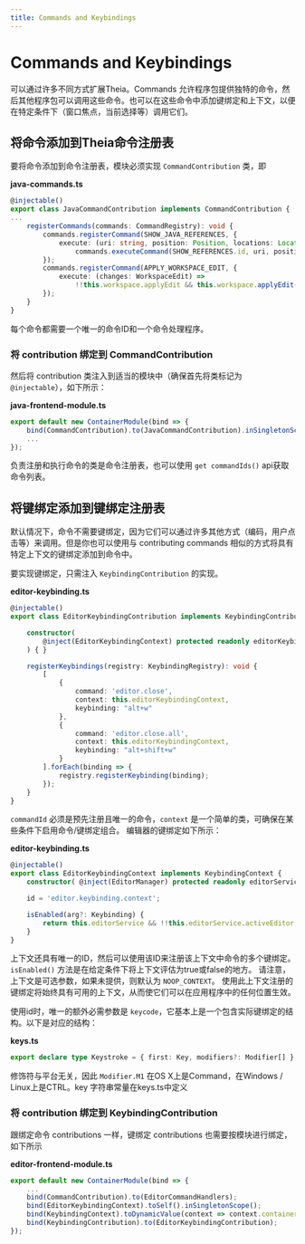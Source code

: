 ```yaml
---
title: Commands and Keybindings
---
```


# Commands and Keybindings

可以通过许多不同方式扩展Theia。Commands 允许程序包提供独特的命令，然后其他程序包可以调用这些命令。也可以在这些命令中添加键绑定和上下文，以便在特定条件下（窗口焦点，当前选择等）调用它们。

## 将命令添加到Theia命令注册表

要将命令添加到命令注册表，模块必须实现 `CommandContribution` 类，即

**java-commands.ts**
```typescript
@injectable()
export class JavaCommandContribution implements CommandContribution {
...
    registerCommands(commands: CommandRegistry): void {
        commands.registerCommand(SHOW_JAVA_REFERENCES, {
            execute: (uri: string, position: Position, locations: Location[]) =>
                commands.executeCommand(SHOW_REFERENCES.id, uri, position, locations)
        });
        commands.registerCommand(APPLY_WORKSPACE_EDIT, {
            execute: (changes: WorkspaceEdit) =>
                !!this.workspace.applyEdit && this.workspace.applyEdit(changes)
        });
    }
}
```

每个命令都需要一个唯一的命令ID和一个命令处理程序。

### 将 contribution 绑定到 CommandContribution

然后将 contribution 类注入到适当的模块中（确保首先将类标记为`@injectable`），如下所示：

**java-frontend-module.ts**
```typescript
export default new ContainerModule(bind => {
    bind(CommandContribution).to(JavaCommandContribution).inSingletonScope();
    ...
});
```

负责注册和执行命令的类是命令注册表，也可以使用 `get commandIds()` api获取命令列表。

## 将键绑定添加到键绑定注册表

默认情况下，命令不需要键绑定，因为它们可以通过许多其他方式（编码，用户点击等）来调用。但是你也可以使用与 contributing commands 相似的方式将具有特定上下文的键绑定添加到命令中。

要实现键绑定，只需注入 `KeybindingContribution` 的实现。

**editor-keybinding.ts**
```typescript
@injectable()
export class EditorKeybindingContribution implements KeybindingContribution {

    constructor(
        @inject(EditorKeybindingContext) protected readonly editorKeybindingContext: EditorKeybindingContext
    ) { }

    registerKeybindings(registry: KeybindingRegistry): void {
        [
            {
                command: 'editor.close',
                context: this.editorKeybindingContext,
                keybinding: "alt+w"
            },
            {
                command: 'editor.close.all',
                context: this.editorKeybindingContext,
                keybinding: "alt+shift+w"
            }
        ].forEach(binding => {
            registry.registerKeybinding(binding);
        });
    }
}
```

`commandId` 必须是预先注册且唯一的命令，`context` 是一个简单的类，可确保在某些条件下启用命令/键绑定组合。 编辑器的键绑定如下所示： 

**editor-keybinding.ts**
```typescript
@injectable()
export class EditorKeybindingContext implements KeybindingContext {
    constructor( @inject(EditorManager) protected readonly editorService: EditorManager) { }

    id = 'editor.keybinding.context';

    isEnabled(arg?: Keybinding) {
        return this.editorService && !!this.editorService.activeEditor;
    }
}
```

上下文还具有唯一的ID，然后可以使用该ID来注册该上下文中命令的多个键绑定。`isEnabled()` 方法是在给定条件下将上下文评估为true或false的地方。 请注意，上下文是可选参数，如果未提供，则默认为 `NOOP_CONTEXT`。 使用此上下文注册的键绑定将始终具有可用的上下文，从而使它们可以在应用程序中的任何位置生效。

使用id时，唯一的额外必需参数是 `keycode`，它基本上是一个包含实际键绑定的结构。以下是对应的结构：

**keys.ts**
```typescript
export declare type Keystroke = { first: Key, modifiers?: Modifier[] };
```
修饰符与平台无关，因此 `Modifier.M1` 在OS X上是Command，在Windows / Linux上是CTRL。key 字符串常量在keys.ts中定义

### 将 contribution 绑定到 KeybindingContribution

跟绑定命令 contributions 一样，键绑定 contributions 也需要按模块进行绑定，如下所示

**editor-frontend-module.ts**
```typescript
export default new ContainerModule(bind => {
    ...
    bind(CommandContribution).to(EditorCommandHandlers);
    bind(EditorKeybindingContext).toSelf().inSingletonScope();
    bind(KeybindingContext).toDynamicValue(context => context.container.get(EditorKeybindingContext));
    bind(KeybindingContribution).to(EditorKeybindingContribution);
});

```
